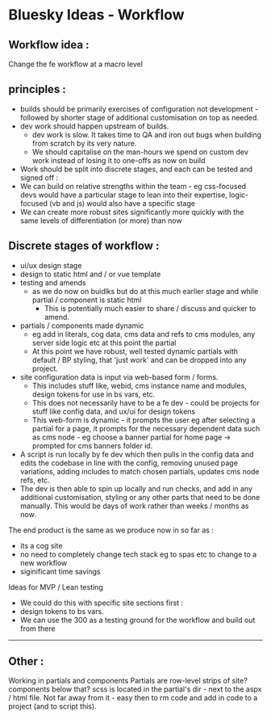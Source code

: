 # Bluesky Ideas - Workflow

## Workflow idea :

Change the fe workflow at a macro level

## principles :
- builds should be primarily exercises of configuration not development - followed by shorter stage of additional customisation on top as needed.
- dev work should happen upstream of builds.
    - dev work is slow. It takes time to QA and iron out bugs when building from scratch by its very nature.
    - We should capitalise on the man-hours we spend on custom dev work instead of losing it to one-offs as now on build
- Work should be split into discrete stages, and each can be tested and signed off :
- We can build on relative strengths within the team - eg css-focused devs would have a particular stage to lean into their expertise, logic-focused (vb and js) would also have a specific stage
- We can create more robust sites significantly more quickly with the same levels of differentiation (or more) than now

## Discrete stages of workflow :
- ui/ux design stage
- design to static html and / or vue template
- testing and amends
  - as we do now on buidlks but do at this much earlier stage and while partial / component is static html
    - This is potentially much easier to share / discuss and quicker to amend.
- partials / components made dynamic
    - eg add in literals, cog data, cms data and refs to cms modules, any server side logic etc
at this point the partial
    - At this point we have robust, well tested dynamic partials with default / BP styling, that 'just work' and can be dropped into any project.
- site configuration data is input via web-based form / forms.
    - This includes stuff like, webid, cms instance name and modules, design tokens for use in bs vars, etc.
    - This does not necessarily have to be a fe dev - could be projects for stuff like config data, and ux/ui for design tokens
    - This web-form is dynamic - it prompts the user eg after selecting a partial for a page, it prompts for the necessary dependent data such as cms node - eg choose a banner partial for home page -> prompted for cms banners folder id.
- A script is run locally by fe dev which then pulls in the config data and edits the codebase in line with the config, removing unused page variations, adding includes to match chosen partials, updates cms node refs, etc.
- The dev is then able to spin up locally and run checks, and add in any additional customisation, styling or any other parts that need to be done manually. This would be days of work rather than weeks / months as now.

The end product is the same as we produce now in so far as :
- its a cog site
- no need to completely change tech stack eg to spas etc to change to a new workflow
- siginificant time savings

Ideas for MVP / Lean testing
- We could do this with specific site sections first :
- design tokens to bs vars.
- We can use the 300 as a testing ground for the workflow and build out from there

-----

## Other :
Working in partials and components
Partials are row-level strips of site?
components below that?
scss is located in the partial's dir - next to the aspx / html file. Not far away from it - easy then to rm code and add in code to a project (and to script this).
